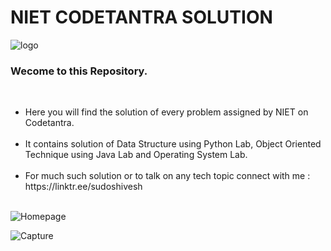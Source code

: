 <h1 aligh="center">NIET CODETANTRA SOLUTION</h1>

![logo](https://user-images.githubusercontent.com/78317220/186310268-b9b1d114-0ea7-48f7-a49b-a764f1dbafd9.png)</br>
<h3 aligh="center">Wecome to this Repository.</h3></br>
<ul>
  <li>Here you will find the solution of every problem assigned by NIET on Codetantra.</li></br>
<li>It contains solution of Data Structure using Python Lab, Object Oriented Technique using Java Lab and Operating System Lab. </li></br>
<li>For much such solution or to talk on any tech topic connect with me   :  https://linktr.ee/sudoshivesh </li></br>
</ul>

![Homepage](https://user-images.githubusercontent.com/78317220/186310287-34793444-a43c-46aa-a404-37d213e9fb50.png) </br>

![Capture](https://user-images.githubusercontent.com/78317220/186333494-3df21011-0564-4d9f-9c52-024c0b179bf5.png) </br>
